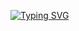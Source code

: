 

[![Typing SVG](https://readme-typing-svg.demolab.com?font=Fira+Code&pause=1000&random=false&width=435&lines=#1+pineapple+pizza+hater+)](https://git.io/typing-svg)

